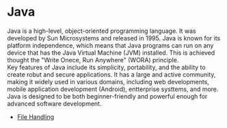 # Java
Java is a high-level, object-oriented programming language. It was developed by Sun Microsystems and released in 1995. Java is known for its platform independence, which means that Java programs can run on any device that has the Java Virtual Machine (JVM) installed. This is achieved thought the "Write Onece, Run Anywhere" (WORA) principle.  
Key features of Java include its simplicity, portability, and the ability to create robut and secure applications. It has a large and active community, making it widely used in various domains, including web developments, mobile application development (Android), entterprise systtems, and more. Java is designed to be both beginner-friendly and powerful enough for advanced software development.
* [File Handling](java/FileHandling.md)
